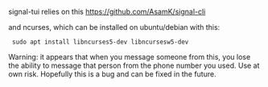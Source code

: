 signal-tui relies on this https://github.com/AsamK/signal-cli

and ncurses, which can be installed on ubuntu/debian with this: 

	 sudo apt install libncurses5-dev libncursesw5-dev

Warning: it appears that when you message someone from this, you lose the ability to message that person from the phone number you used. Use at own risk. Hopefully this is a bug and can be fixed in the future.